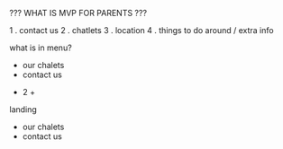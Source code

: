 

??? WHAT IS MVP FOR PARENTS ???

1 . contact us 
2 . chatlets
3 . location 
4 . things to do around / extra info

what is in menu? 
- our chalets
- contact us 
+ 2 +


landing
- our chalets
- contact us 
